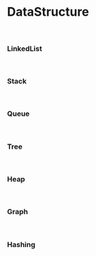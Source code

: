 # DataStructure

<br>

### LinkedList

<br>


### Stack

<br>


### Queue

<br>


### Tree

<br>


### Heap

<br>


### Graph

<br>


### Hashing

<br>

